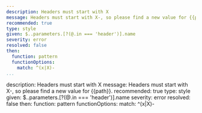 ---
description: Headers must start with X
message: Headers must start with X-, so please find a new value for {{path}}.
recommended: true
type: style
given: $..parameters.[?(@.in === 'header')].name
severity: error
resolved: false
then:
  function: pattern
  functionOptions:
    match: ^(x|X)-
...description: Headers must start with X
message: Headers must start with X-, so please find a new value for {{path}}.
recommended: true
type: style
given: $..parameters.[?(@.in === 'header')].name
severity: error
resolved: false
then:
  function: pattern
  functionOptions:
    match: ^(x|X)-